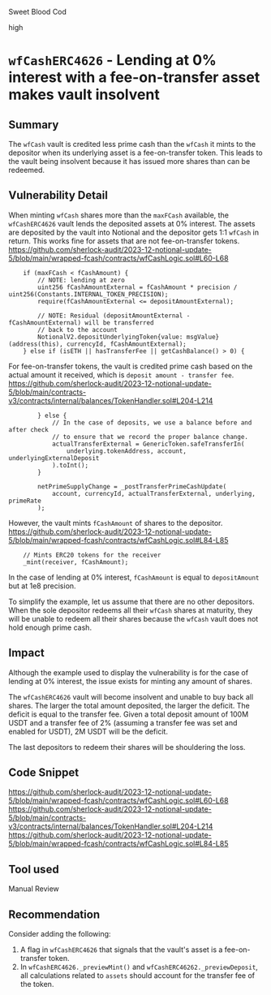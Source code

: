 Sweet Blood Cod

high

# `wfCashERC4626` - Lending at 0% interest with a fee-on-transfer asset makes vault insolvent

## Summary
The `wfCash` vault is credited less prime cash than the `wfCash` it mints to the depositor when its underlying asset is a fee-on-transfer token. This leads to the vault being insolvent because it has issued more shares than can be redeemed. 

## Vulnerability Detail
When minting `wfCash` shares more than the `maxFCash` available, the `wfCashERC4626` vault lends the deposited assets at 0% interest. The assets are deposited by the vault into Notional and the depositor gets 1:1 `wfCash` in return. This works fine for assets that are not fee-on-transfer tokens. 
https://github.com/sherlock-audit/2023-12-notional-update-5/blob/main/wrapped-fcash/contracts/wfCashLogic.sol#L60-L68
```solidity
    if (maxFCash < fCashAmount) {
        // NOTE: lending at zero
        uint256 fCashAmountExternal = fCashAmount * precision / uint256(Constants.INTERNAL_TOKEN_PRECISION);
        require(fCashAmountExternal <= depositAmountExternal);

        // NOTE: Residual (depositAmountExternal - fCashAmountExternal) will be transferred
        // back to the account
        NotionalV2.depositUnderlyingToken{value: msgValue}(address(this), currencyId, fCashAmountExternal);
    } else if (isETH || hasTransferFee || getCashBalance() > 0) {
```
For fee-on-transfer tokens, the vault is credited prime cash based on the actual amount it received, which is `deposit amount - transfer fee`. 
https://github.com/sherlock-audit/2023-12-notional-update-5/blob/main/contracts-v3/contracts/internal/balances/TokenHandler.sol#L204-L214
```solidity
        } else {
            // In the case of deposits, we use a balance before and after check
            // to ensure that we record the proper balance change.
            actualTransferExternal = GenericToken.safeTransferIn(
                underlying.tokenAddress, account, underlyingExternalDeposit
            ).toInt();
        }

        netPrimeSupplyChange = _postTransferPrimeCashUpdate(
            account, currencyId, actualTransferExternal, underlying, primeRate
        );
```

However, the vault mints `fCashAmount` of shares to the depositor. 
https://github.com/sherlock-audit/2023-12-notional-update-5/blob/main/wrapped-fcash/contracts/wfCashLogic.sol#L84-L85
```solidity
    // Mints ERC20 tokens for the receiver
    _mint(receiver, fCashAmount);
```

In the case of lending at 0% interest, `fCashAmount` is equal to `depositAmount` but at 1e8 precision. 

To simplify the example, let us assume that there are no other depositors. When the sole depositor redeems all their `wfCash` shares at maturity, they will be unable to redeem all their shares because the `wfCash` vault does not hold enough prime cash.

## Impact
Although the example used to display the vulnerability is for the case of lending at 0% interest, the issue exists for minting any amount of shares. 

The `wfCashERC4626` vault will become insolvent and unable to buy back all shares. The larger the total amount deposited, the larger the deficit. The deficit is equal to the transfer fee. Given a total deposit amount of 100M USDT and a transfer fee of 2% (assuming a transfer fee was set and enabled for USDT), 2M USDT will be the deficit. 

The last depositors to redeem their shares will be shouldering the loss.

## Code Snippet
https://github.com/sherlock-audit/2023-12-notional-update-5/blob/main/wrapped-fcash/contracts/wfCashLogic.sol#L60-L68
https://github.com/sherlock-audit/2023-12-notional-update-5/blob/main/contracts-v3/contracts/internal/balances/TokenHandler.sol#L204-L214
https://github.com/sherlock-audit/2023-12-notional-update-5/blob/main/wrapped-fcash/contracts/wfCashLogic.sol#L84-L85

## Tool used
Manual Review

## Recommendation
Consider adding the following:
1. A flag in `wfCashERC4626` that signals that the vault's asset is a fee-on-transfer token. 
2. In `wfCashERC4626._previewMint()` and `wfCashERC46262._previewDeposit`, all calculations related to `assets` should account for the transfer fee of the token.